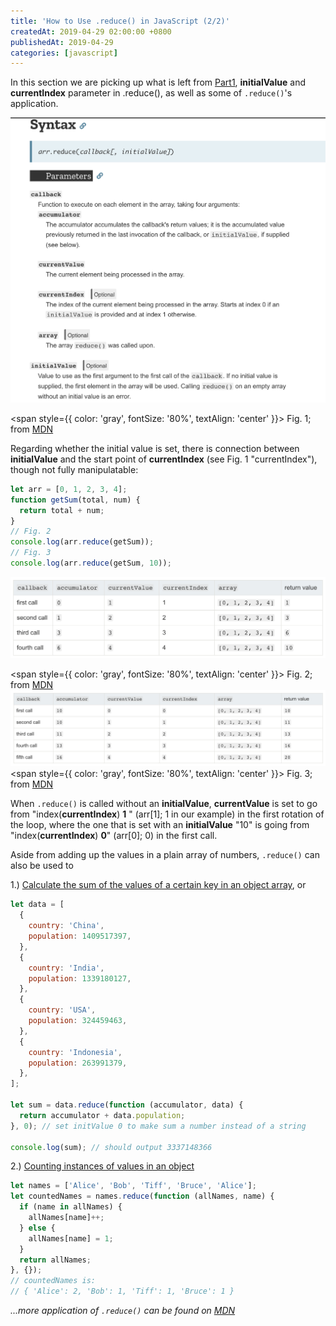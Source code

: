 ```yaml
---
title: 'How to Use .reduce() in JavaScript (2/2)'
createdAt: 2019-04-29 02:00:00 +0800
publishedAt: 2019-04-29
categories: [javascript]
---
```


In this section we are picking up what is left from [Part1](2019-04-24-reduce-in-js1),
**initialValue** and **currentIndex** parameter in .reduce(), as well as some of `.reduce()`'s application.

![reduce syntax](/assets/images/reduce-in-js2/1.png)

<span style={{ color: 'gray', fontSize: '80%', textAlign: 'center' }}>
Fig. 1; from
[MDN](https://developer.mozilla.org/en-US/docs/Web/JavaScript/Reference/Global_Objects/Array/reduce)
</span>

Regarding whether the initial value is set, there is connection between **initialValue** and the start point of **currentIndex** (see Fig. 1 "currentIndex"), though not fully manipulatable:

```js
let arr = [0, 1, 2, 3, 4];
function getSum(total, num) {
  return total + num;
}
// Fig. 2
console.log(arr.reduce(getSum));
// Fig. 3
console.log(arr.reduce(getSum, 10));
```

![reduce iteration1](/assets/images/reduce-in-js2/2.png)

<span style={{ color: 'gray', fontSize: '80%', textAlign: 'center' }}>
Fig. 2; from
[MDN](https://developer.mozilla.org/en-US/docs/Web/JavaScript/Reference/Global_Objects/Array/reduce)
</span>
![reduce iteration2](/assets/images/reduce-in-js2/3.png)
<span style={{ color: 'gray', fontSize: '80%', textAlign: 'center' }}>
Fig. 3; from
[MDN](https://developer.mozilla.org/en-US/docs/Web/JavaScript/Reference/Global_Objects/Array/reduce)
</span>

When `.reduce()` is called without an **initialValue**, **currentValue** is set to go from "index(**currentIndex**) **1** "
(arr[1]; 1 in our example) in the first rotation of the loop,
where the one that is set with an **initialValue** "10" is going from "index(**currentIndex**) **0**" (arr[0]; 0) in the first call.

Aside from adding up the values in a plain array of numbers, `.reduce()` can also be used to

1.) [Calculate the sum of the values of a certain key in an object array](https://codeburst.io/learn-understand-javascripts-reduce-function-b2b0406efbdc), or

```js
let data = [
  {
    country: 'China',
    population: 1409517397,
  },
  {
    country: 'India',
    population: 1339180127,
  },
  {
    country: 'USA',
    population: 324459463,
  },
  {
    country: 'Indonesia',
    population: 263991379,
  },
];

let sum = data.reduce(function (accumulator, data) {
  return accumulator + data.population;
}, 0); // set initValue 0 to make sum a number instead of a string

console.log(sum); // should output 3337148366
```

2.) [Counting instances of values in an object](https://developer.mozilla.org/en-US/docs/Web/JavaScript/Reference/Global_Objects/Array/reduce#Counting_instances_of_values_in_an_object)

```js
let names = ['Alice', 'Bob', 'Tiff', 'Bruce', 'Alice'];
let countedNames = names.reduce(function (allNames, name) {
  if (name in allNames) {
    allNames[name]++;
  } else {
    allNames[name] = 1;
  }
  return allNames;
}, {});
// countedNames is:
// { 'Alice': 2, 'Bob': 1, 'Tiff': 1, 'Bruce': 1 }
```

_...more application of `.reduce()` can be found on [MDN](https://developer.mozilla.org/en-US/docs/Web/JavaScript/Reference/Global_Objects/Array/Reduce#Examples)_

